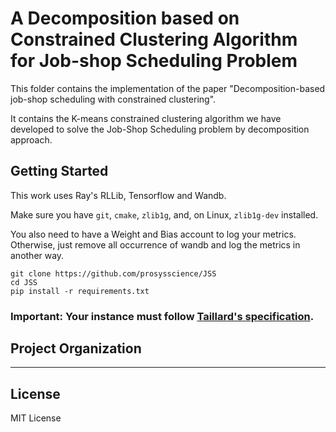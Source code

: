 A Decomposition based on Constrained Clustering Algorithm for Job-shop Scheduling Problem
==============================

This folder contains the implementation of the paper "Decomposition-based job-shop scheduling with constrained clustering".

It contains the K-means constrained clustering algorithm we have developed to solve the Job-Shop Scheduling problem by decomposition approach.

Getting Started
------------

This work uses Ray's RLLib, Tensorflow and Wandb.

Make sure you have `git`, `cmake`, `zlib1g`, and, on Linux, `zlib1g-dev` installed.

You also need to have a Weight and Bias account to log your metrics. 
Otherwise, just remove all occurrence of wandb and log the metrics in another way.

```shell
git clone https://github.com/prosysscience/JSS
cd JSS
pip install -r requirements.txt
```

### Important: Your instance must follow [Taillard's specification](http://jobshop.jjvh.nl/explanation.php#taillard_def). 

Project Organization
------------


--------

## License

MIT License
